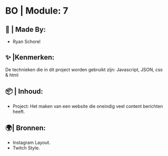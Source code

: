 # BO | Module: 7 
## 🧩 | Made By:
* Ryan Schorel 
## ✨ |Kenmerken:
De technieken die in dit project worden gebruikt zijn: Javascript, JSON, css & html
## 📦 | Inhoud:
* Project:
  Het maken van een website die oneindig veel content berichten heeft.
## 🌍| Bronnen:
* Instagram Layout.
* Twitch Style.

